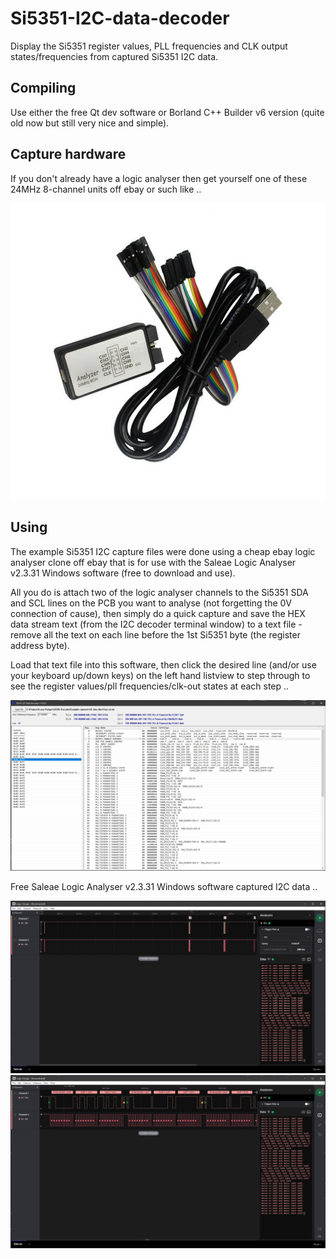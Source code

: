 # Si5351-I2C-data-decoder

Display the Si5351 register values, PLL frequencies and CLK output states/frequencies from captured Si5351 I2C data.

## Compiling

Use either the free Qt dev software or Borland C++ Builder v6 version (quite old now but still very nice and simple).

## Capture hardware

If you don't already have a logic analyser then get yourself one of these 24MHz 8-channel units off ebay or such like ..

<div align="center">
<img src="/LogicAnalyser_24MHz_8ch.png">
</div>

## Using

The example Si5351 I2C capture files were done using a cheap ebay logic analyser clone off ebay that is for use with the Saleae Logic Analyser v2.3.31 Windows software (free to download and use).

All you do is attach two of the logic analyser channels to the Si5351 SDA and SCL lines on the PCB you want to analyse (not forgetting the 0V connection of cause), then simply do a quick capture and save the HEX data stream text (from the I2C decoder terminal window) to a text file - remove all the text on each line before the 1st Si5351 byte (the register address byte).

Load that text file into this software, then click the desired line (and/or use your keyboard up/down keys) on the left hand listview to step through to see the register values/pll frequencies/clk-out states at each step ..

<div align="center">
<img src="/Image1.png">
</div>

Free Saleae Logic Analyser v2.3.31 Windows software captured I2C data ..

<div align="center">
<img src="/Image2.png">
</div>

<div align="center">
<img src="/Image3.png">
</div>
